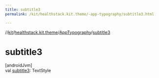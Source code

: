 ```yaml
---
title: subtitle3
permalink: /kit/healthstack.kit.theme/-app-typography/subtitle3.html

---
```

//[kit](/kit.html)/[healthstack.kit.theme](../index.html)/[AppTypography](index.html)/[subtitle3](subtitle3.html)



# subtitle3



[androidJvm]\
val [subtitle3](subtitle3.html): TextStyle




